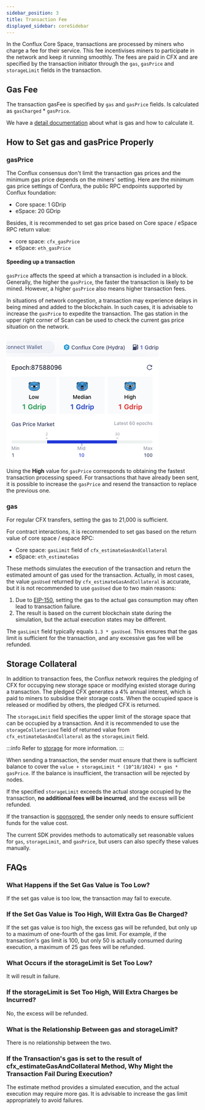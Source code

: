 ```yaml
---
sidebar_position: 3
title: Transaction Fee
displayed_sidebar: coreSidebar
---
```


In the Conflux Core Space, transactions are processed by miners who charge a fee for their service. This fee incentivises miners to participate in the network and keep it running smoothly. The fees are paid in CFX and are specified by the transaction initiator through the `gas`, `gasPrice` and `storageLimit` fields in the transaction.

## Gas Fee

The transaction gasFee is specified by `gas` and `gasPrice` fields. Is calculated as `gasCharged` * `gasPrice`.

We have a [detail documentation](/docs/general/conflux-basics/gas.md) about what is gas and how to calculate it.

## How to Set gas and gasPrice Properly

### gasPrice

The Conflux consensus don't limit the transaction gas prices and the minimum gas price depends on the miners' setting. Here are the minimum gas price settings of Confura, the public RPC endpoints supported by Conflux foundation:

- Core space: 1 GDrip
- eSpace: 20 GDrip

Besides, it is recommended to set gas price based on Core space / eSpace RPC return value:

- core space: `cfx_gasPrice`
- eSpace: `eth_gasPrice`

#### Speeding up a transaction

`gasPrice` affects the speed at which a transaction is included in a block. Generally, the higher the `gasPrice`, the faster the transaction is likely to be mined. However, a higher `gasPrice` also means higher transaction fees.

In situations of network congestion, a transaction may experience delays in being mined and added to the blockchain. In such cases, it is advisable to increase the `gasPrice` to expedite the transaction. The gas station in the upper right corner of Scan can be used to check the current gas price situation on the network.

![](./img/scan-gas-price2.png)

Using the **High** value for `gasPrice` corresponds to obtaining the fastest transaction processing speed. For transactions that have already been sent, it is possible to increase the `gasPrice` and resend the transaction to replace the previous one.

### gas

For regular CFX transfers, setting the gas to 21,000 is sufficient.

For contract interactions, it is recommended to set gas based on the return value of core space / espace RPC:

- Core space: `gasLimit` field of `cfx_estimateGasAndCollateral`
- eSpace: `eth_estimateGas`

These methods simulates the execution of the transaction and return the estimated amount of gas used for the transaction. Actually, in most cases, the value `gasUsed` returned by `cfx_estimateGasAndCollateral` is accurate, but it is not recommended to use `gasUsed` due to two main reasons: 

1. Due to [EIP-150](https://eips.ethereum.org/EIPS/eip-150), setting the gas to the actual gas consumption may often lead to transaction failure.
2. The result is based on the current blockchain state during the simulation, but the actual execution states may be different. 

The `gasLimit` field typically equals `1.3 * gasUsed`. This ensures that the gas limit is sufficient for the transaction, and any excessive gas fee will be refunded.

## Storage Collateral

In addition to transaction fees, the Conflux network requires the pledging of CFX for occupying new storage space or modifying existed storage during a transaction. The pledged CFX generates a 4% annual interest, which is paid to miners to subsidise their storage costs. When the occupied space is released or modified by others, the pledged CFX is returned. 

The `storageLimit` field specifies the upper limit of the storage space that can be occupied by a transaction. And it is recommended to use the `storageCollaterized` field of returned value from `cfx_estimateGasAndCollateral` as the `storageLimit` field.

:::info
Refer to [storage](../storage.md) for more information.
:::

When sending a transaction, the sender must ensure that there is sufficient balance to cover the `value + storageLimit * (10^18/1024) + gas * gasPrice`. If the balance is insufficient, the transaction will be rejected by nodes.

If the specified `storageLimit` exceeds the actual storage occupied by the transaction, **no additional fees will be incurred**, and the excess will be refunded.

If the transaction is [sponsored](../internal-contracts/sponsor-whitelist-control.md), the sender only needs to ensure sufficient funds for the value cost. 

The current SDK provides methods to automatically set reasonable values for `gas`, `storageLimit`, and `gasPrice`, but users can also specify these values manually.

## FAQs

### What Happens if the Set Gas Value is Too Low?

If the set gas value is too low, the transaction may fail to execute.

### If the Set Gas Value is Too High, Will Extra Gas Be Charged?

If the set gas value is too high, the excess gas will be refunded, but only up to a maximum of one-fourth of the gas limit. For example, if the transaction's gas limit is 100, but only 50 is actually consumed during execution, a maximum of 25 gas fees will be refunded.

### What Occurs if the storageLimit is Set Too Low?

It will result in failure.

### If the storageLimit is Set Too High, Will Extra Charges be Incurred?

No, the excess will be refunded.

### What is the Relationship Between gas and storageLimit?

There is no relationship between the two.

### If the Transaction's gas is set to the result of cfx_estimateGasAndCollateral Method, Why Might the Transaction Fail During Execution?

The estimate method provides a simulated execution, and the actual execution may require more gas. It is advisable to increase the gas limit appropriately to avoid failures.